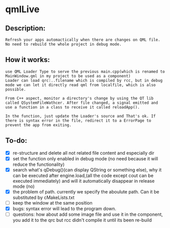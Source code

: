 # qmlLive
## Description:
    Refresh your apps automactically when there are changes on QML file.
    No need to rebuild the whole project in debug mode.

## How it works:
    use QML Loader Type to serve the previous main.cpp(which is renamed to MainWindow.qml in my project to be used as a component)
	Loader can load qrc:..filename which is compiled by rcc, but in debug mode we can let it directly read qml from localfile, which is also possible.

    From C++ aspect, monitor a directory's change by using the QT lib called QSystemFileWathcer. After file changed, a signal emitted and use a function in a class to receive it called reloadApp().

    In the function, just update the Loader's source and That's ok. If there is syntax error in the file, redirect it to a ErrorPage to prevent the app from exiting.

## To-do:
- [X] re-structure and delete all not related file content and especially dir
- [X] set the function only enabled in debug mode (no need because it will reduce the functionality)
- [X] search what's qDebug()(can display QString or something else), why it can be executed after engine.load,(all the code except cout can be executed immediately)
and will it automatically disappear in release mode (no)
- [X] the problem of path. currently we specify the aboulute path. Can it be substituted by cMakeLists.txt
- [ ] keep the window at the same position
- [X] bugs: syntax error will lead to the program down.
- [ ] questions: how about add some image file and use it in the component, you add it to the qrc but rcc didn't compile it until its been re-build
